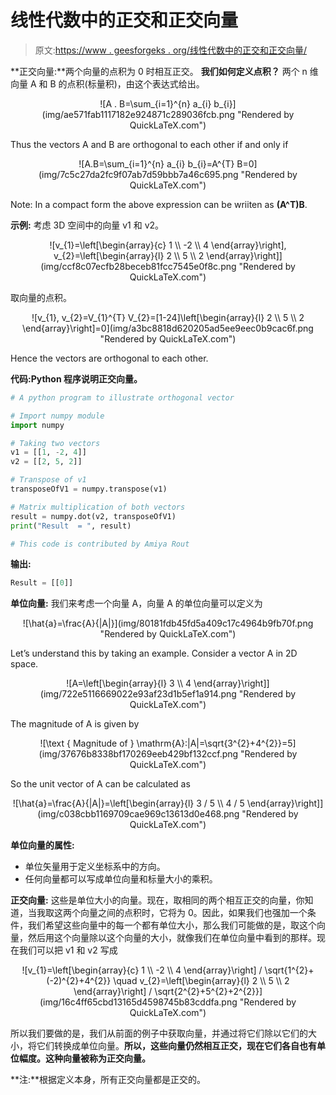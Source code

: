 # 线性代数中的正交和正交向量

> 原文:[https://www . geesforgeks . org/线性代数中的正交和正交向量/](https://www.geeksforgeeks.org/orthogonal-and-orthonormal-vectors-in-linear-algebra/)

**正交向量:**两个向量的点积为 0 时相互正交。
**我们如何定义点积？**
两个 n 维向量 A 和 B 的点积(标量积)，由这个表达式给出。

<center>![A . B=\sum_{i=1}^{n} a_{i} b_{i}](img/ae571fab1117182e924871c289036fcb.png "Rendered by QuickLaTeX.com")</center>

Thus the vectors A and B are orthogonal to each other if and only if

<center>![A.B=\sum_{i=1}^{n} a_{i} b_{i}=A^{T} B=0](img/7c5c27da2fc9f07ab7d59bbb7a46c695.png "Rendered by QuickLaTeX.com")</center>

Note: In a compact form the above expression can be wriiten as **(A^T)B**.

**示例:**
考虑 3D 空间中的向量 v1 和 v2。

<center>![v_{1}=\left[\begin{array}{c} 1 \\ -2 \\ 4 \end{array}\right], v_{2}=\left[\begin{array}{l} 2 \\ 5 \\ 2 \end{array}\right]](img/ccf8c07ecfb28beceb81fcc7545e0f8c.png "Rendered by QuickLaTeX.com")</center>

取向量的点积。

<center>![v_{1}, v_{2}=V_{1}^{T} V_{2}=[1-24]\left[\begin{array}{l} 2 \\ 5 \\ 2 \end{array}\right]=0](img/a3bc8818d620205ad5ee9eec0b9cac6f.png "Rendered by QuickLaTeX.com")</center>

Hence the vectors are orthogonal to each other.

**代码:Python 程序说明正交向量。**

```py
# A python program to illustrate orthogonal vector

# Import numpy module
import numpy

# Taking two vectors
v1 = [[1, -2, 4]]
v2 = [[2, 5, 2]]

# Transpose of v1
transposeOfV1 = numpy.transpose(v1)

# Matrix multiplication of both vectors
result = numpy.dot(v2, transposeOfV1)
print("Result  = ", result)

# This code is contributed by Amiya Rout
```

**输出:**

```py
Result = [[0]]

```

**单位向量:**
我们来考虑一个向量 A，向量 A 的单位向量可以定义为

<center>![\hat{a}=\frac{A}{|A|}](img/80181fdb45fd5a409c17c4964b9fb70f.png "Rendered by QuickLaTeX.com")</center>

Let’s understand this by taking an example. Consider a vector A in 2D space.

<center>![A=\left[\begin{array}{l} 3 \\ 4 \end{array}\right]](img/722e5116669022e93af23d1b5ef1a914.png "Rendered by QuickLaTeX.com")</center>

The magnitude of A is given by

<center>![\text { Magnitude of } \mathrm{A}:|A|=\sqrt{3^{2}+4^{2}}=5](img/37676b8338bf170269eeb429bf132ccf.png "Rendered by QuickLaTeX.com")</center>

So the unit vector of A can be calculated as

<center>![\hat{a}=\frac{A}{|A|}=\left[\begin{array}{l} 3 / 5 \\ 4 / 5 \end{array}\right]](img/c038cbb1169709cae969c13613d0e468.png "Rendered by QuickLaTeX.com")</center>

**单位向量的属性:**

*   单位矢量用于定义坐标系中的方向。
*   任何向量都可以写成单位向量和标量大小的乘积。

**正交向量:**
这些是单位大小的向量。现在，取相同的两个相互正交的向量，你知道，当我取这两个向量之间的点积时，它将为 0。因此，如果我们也强加一个条件，我们希望这些向量中的每一个都有单位大小，那么我们可能做的是，取这个向量，然后用这个向量除以这个向量的大小，就像我们在单位向量中看到的那样。现在我们可以把 v1 和 v2 写成

<center>![v_{1}=\left[\begin{array}{c} 1 \\ -2 \\ 4 \end{array}\right] / \sqrt{1^{2}+(-2)^{2}+4^{2}} \quad v_{2}=\left[\begin{array}{l} 2 \\ 5 \\ 2 \end{array}\right] / \sqrt{2^{2}+5^{2}+2^{2}}](img/16c4ff65cbd13165d4598745b83cddfa.png "Rendered by QuickLaTeX.com")</center>

所以我们要做的是，我们从前面的例子中获取向量，并通过将它们除以它们的大小，将它们转换成单位向量。**所以，这些向量仍然相互正交，现在它们各自也有单位幅度。这种向量被称为正交向量。**

**注:**根据定义本身，所有正交向量都是正交的。